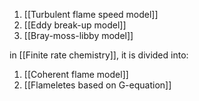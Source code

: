 1. [[Turbulent flame speed model]]
2. [[Eddy break-up model]]
3. [[Bray-moss-libby model]]

in [[Finite rate chemistry]], it is divided into:
1. [[Coherent flame model]]
2. [[Flameletes based on G-equation]]